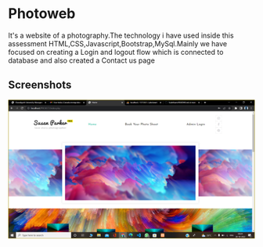 
# Photoweb

It's a website of a photography.The technology i have used inside this assessment HTML,CSS,Javascript,Bootstrap,MySql.Mainly we have focused on creating a Login and logout flow which is connected to database and also created a Contact us page 


## Screenshots

![App Screenshot](https://raw.githubusercontent.com/Baishnavi123/photoweb/main/Screenshot/Screenshot%20(118).png)

